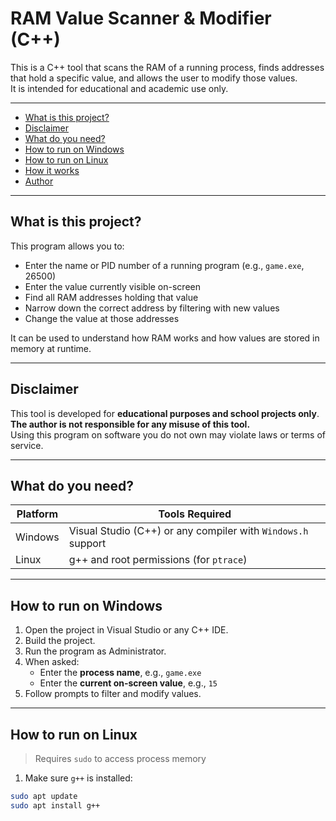 # RAM Value Scanner & Modifier (C++)

This is a C++ tool that scans the RAM of a running process, finds addresses that hold a specific value, and allows the user to modify those values.  
It is intended for educational and academic use only.

---

- [What is this project?](#what-is-this-project)
- [Disclaimer](#disclaimer)
- [What do you need?](#what-do-you-need)
- [How to run on Windows](#how-to-run-on-windows)
- [How to run on Linux](#how-to-run-on-linux)
- [How it works](#how-it-works)
- [Author](#author)

---

## What is this project?

This program allows you to:

- Enter the name or PID number of a running program (e.g., `game.exe`, 26500)
- Enter the value currently visible on-screen
- Find all RAM addresses holding that value
- Narrow down the correct address by filtering with new values
- Change the value at those addresses

It can be used to understand how RAM works and how values are stored in memory at runtime.

---

## Disclaimer

This tool is developed for **educational purposes and school projects only**.  
**The author is not responsible for any misuse of this tool.**  
Using this program on software you do not own may violate laws or terms of service.

---

## What do you need?

| Platform | Tools Required |
|----------|----------------|
| Windows  | Visual Studio (C++) or any compiler with `Windows.h` support |
| Linux    | g++ and root permissions (for `ptrace`) |

---

## How to run on Windows

1. Open the project in Visual Studio or any C++ IDE.
2. Build the project.
3. Run the program as Administrator.
4. When asked:
   - Enter the **process name**, e.g., `game.exe`
   - Enter the **current on-screen value**, e.g., `15`
5. Follow prompts to filter and modify values.

---

## How to run on Linux

> Requires `sudo` to access process memory

1. Make sure `g++` is installed:
```bash
sudo apt update
sudo apt install g++
